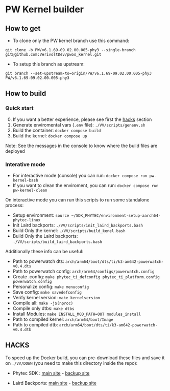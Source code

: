# PW Kernel builder

## How to get
 - To clone only the PW kernel branch use this command:
```
git clone -b PW/v6.1.69-09.02.00.005-phy3 --single-branch git@github.com:VerivoltDev/pwos_kernel.git
```

 -  To setup this branch as upstream:
 ```
 git branch --set-upstream-to=origin/PW/v6.1.69-09.02.00.005-phy3 PW/v6.1.69-09.02.00.005-phy3
```

## How to build

### Quick start

0. If you want a better experience, please see first the [hacks](#hacks) section
1. Generate enviromental vars (`.env` file): `./VV/scripts/genenv.sh`
2. Build the container: `docker compose build`
3. Build the kernel: `docker compose up`

Note: See the messages in the console to know where the build files are deployed

### Interative mode

- For interactive mode (console) you can run: `docker compose run pw-kernel-bash`
- If you want to clean the enviroment, you can run: `docker compose run pw-kernel-clean`

On interactive mode you can run this scripts to run some standalone process:

  - Setup environment: `source ~/SDK_PHYTEC/environment-setup-aarch64-phytec-linux`
  - Init Laird backports: `./VV/scripts/init_laird_backports.bash`
  - Build Only the kernel: `./VV/scripts/build_kenel.bash`
  - Build Only the Laird backports: `./VV/scripts/build_laird_backports.bash`

Additionally these info can be useful:

  - Path to powerwatch dts: `arch/arm64/boot/dts/ti/k3-am642-powerwatch-v0.4.dts`
  - Path to powerwatch config: `arch/arm64/configs/powerwatch.config`
  - Create .config: `make phytec_ti_defconfig phytec_ti_platform.config powerwatch.config`
  - Personalize config: `make menuconfig`
  - Save config: `make savedefconfig`
  - Verify kernel version: `make kernelversion`
  - Compile all: `make -j$(nproc)`
  - Compile only dtbs: `make dtbs`
  - Install Modules: `make INSTALL_MOD_PATH=OUT modules_install`
  - Path to compiled kernel: `arch/arm64/boot/Image`
  - Path to compiled dtb: `arch/arm64/boot/dts/ti/k3-am642-powerwatch-v0.4.dtb`

## HACKS

To speed up the Docker build, you can pre-download these files and save it on `./VV/DOWN` (you need to make this directory inside the repo):

 - Phytec SDK : 
 [main site](https://download.phytec.de/Software/Linux/BSP-Yocto-AM64x/BSP-Yocto-Ampliphy-AM64x-PD23.2.1/sdk/ampliphy/phytec-ampliphy-glibc-x86_64-phytec-headless-image-aarch64-toolchain-BSP-Yocto-Ampliphy-AM64x-PD23.2.1.sh) - 
 [backup site](https://github.com/VerivoltDev/pwos_kernel/releases/download/PW0310/phytec-ampliphy-glibc-x86_64-phytec-headless-image-aarch64-toolchain-BSP-Yocto-Ampliphy-AM64x-PD23.2.1.sh)

 - Laird Backports: 
 [main site](https://github.com/LairdCP/Sterling-LWB-and-LWB5-Release-Packages/releases/download/LRD-REL-12.29.0.22/summit-backports-12.29.0.22.tar.bz2) - 
 [backup site](https://github.com/VerivoltDev/pwos_kernel/releases/download/PW0310/summit-backports-12.29.0.22.tar.bz2)
 
